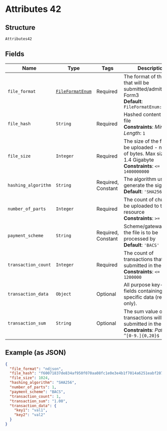 
# Attributes 42

## Structure

`Attributes42`

## Fields

| Name | Type | Tags | Description |
|  --- | --- | --- | --- |
| `file_format` | [`FileFormatEnum`](../../doc/models/file-format-enum.md) | Required | The format of the file that will be submitted/admitted to Form3<br>**Default**: `FileFormatEnum::NDJSON` |
| `file_hash` | `String` | Required | Hashed content of the file<br>**Constraints**: *Minimum Length*: `1` |
| `file_size` | `Integer` | Required | The size of the file to be uploaded - number of bytes. Max size is 1.4 Gigabyte<br>**Constraints**: `<= 1400000000` |
| `hashing_algorithm` | `String` | Required, Constant | The algorithm used to generate the signature<br>**Default**: `'SHA256'` |
| `number_of_parts` | `Integer` | Required | The count of chunks to be uploaded to the resource<br>**Constraints**: `>= 1` |
| `payment_scheme` | `String` | Required, Constant | Scheme/gateway that the file is to be processed by<br>**Default**: `'BACS'` |
| `transaction_count` | `Integer` | Required | The count of transactions that will be submitted in the file<br>**Constraints**: `<= 1200000` |
| `transaction_data` | `Object` | Optional | All purpose key-value fields containing file specific data (read only). |
| `transaction_sum` | `String` | Optional | The sum value of the transactions will be submitted in the file<br>**Constraints**: *Pattern*: `^[0-9.]{0,20}$` |

## Example (as JSON)

```json
{
  "file_format": "ndjson",
  "file_hash": "f60071837de834af950f070aa08fc1e0e3e4b1f7014a6251eabf207eba10c817",
  "file_size": 1024,
  "hashing_algorithm": "SHA256",
  "number_of_parts": 1,
  "payment_scheme": "BACS",
  "transaction_count": 1,
  "transaction_sum": "1.00",
  "transaction_data": {
    "key1": "val1",
    "key2": "val2"
  }
}
```

